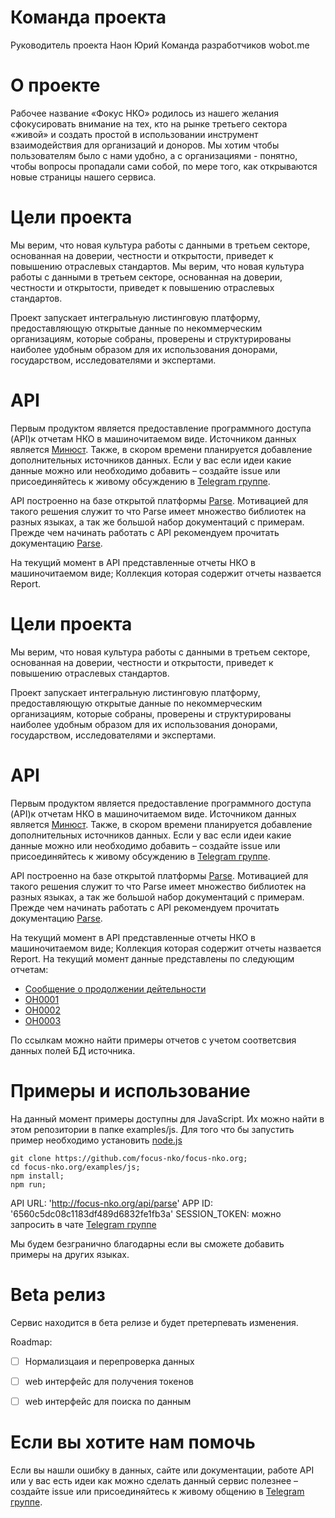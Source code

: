 
# Команда проекта
 
Руководитель проекта Наон Юрий
Команда разработчиков wobot.me 
 
# О проекте
 
Рабочее название «Фокус НКО» родилось из нашего желания сфокусировать внимание на тех, кто на рынке третьего сектора «живой» и создать простой в использовании инструмент взаимодействия для организаций и доноров. Мы хотим чтобы пользователям было с нами удобно, а с организациями - понятно, чтобы вопросы пропадали сами собой, по мере того, как открываются новые страницы нашего сервиса. 

# Цели проекта
  
Мы верим, что новая культура работы с данными в третьем секторе, основанная на доверии, 
честности и открытости, приведет к повышению отраслевых стандартов.
Мы верим, что новая культура работы с данными в третьем секторе, основанная на доверии, честности и открытости, приведет к повышению отраслевых стандартов.
  
  
Проект запускает интегральную листинговую платформу, предоставляющую открытые данные по некоммерческим организациям, которые собраны, проверены и структурированы наиболее удобным образом для их использования донорами, государством, исследователями и экспертами.
 
 
 # API
 
Первым продуктом является предоставление программного доступа (API)к отчетам НКО в машиночитаемом виде. Источником данных является [Минюст](http://unro.minjust.ru). Также, в скором времени планируется добавление дополнительных источников данных. Если у вас если идеи какие данные можно или необходимо добавить – создайте issue или присоединяйтесь к живому обсуждению в [Telegram группе](https://t.me/joinchat/AAAAAEHMtZgPt2C01ZTR_A).
 
 
 API построенно на базе открытой платформы [Parse](http://parseplatform.io). Мотивацией для такого решения служит то что 
 Parse имеет множество библиотек на разных языках, а так же большой набор документаций с примерам. 
 Прежде чем начинать работать с API рекомендуем прочитать документацию [Parse](http://parseplatform.github.io).
 
 
 На текущий момент в API представленные отчеты НКО в машиночитаемом виде;
 Коллекция которая содержит отчеты назвается Report. 

# Цели проекта

Мы верим, что новая культура работы с данными в третьем секторе, основанная на доверии, 
честности и открытости, приведет к повышению отраслевых стандартов.


Проект запускает интегральную листинговую платформу, предоставляющую открытые 
данные по некоммерческим организациям, которые собраны, проверены и структурированы 
наиболее удобным образом для их использования донорами, государством, исследователями 
и экспертами.


# API

Первым продуктом является предоставление программного доступа (API)к отчетам НКО в машиночитаемом виде.
Источником данных является [Минюст](http://unro.minjust.ru). Также, в скором времени планируется 
добавление дополнительных источников данных. Если у вас если идеи какие данные можно или необходимо добавить – создайте issue или 
присоединяйтесь к живому обсуждению в [Telegram группе](https://t.me/joinchat/AAAAAEHMtZgPt2C01ZTR_A).


API построенно на базе открытой платформы [Parse](http://parseplatform.io). Мотивацией для такого решения служит то что 
Parse имеет множество библиотек на разных языках, а так же большой набор документаций с примерам. 
Прежде чем начинать работать с API рекомендуем прочитать документацию [Parse](http://parseplatform.github.io).


На текущий момент в API представленные отчеты НКО в машиночитаемом виде;
Коллекция которая содержит отчеты назвается Report. 
На текущий момент данные представлены по следующим отчетам:


* [Сообщение о продолжении дейтельности](https://github.com/focus-nko/focus-nko.org/blob/master/examples/reports/%D0%9F%D1%80%D0%BE%D0%B4%D0%BE%D0%BB%D0%B6%D0%B5%D0%BD%D0%B8%D0%B5%20%D0%B4%D0%B5%D0%B9%D1%82%D0%B5%D0%BB%D1%8C%D0%BD%D0%BE%D1%81%D1%82%D0%B8.pdf)
* [ОН0001](https://github.com/focus-nko/focus-nko.org/blob/master/examples/reports/%D0%9E%D0%9D0001.pdf) 
* [ОН0002](https://github.com/focus-nko/focus-nko.org/blob/master/examples/reports/%D0%9E%D0%9D0002.pdf)
* [ОН0003](https://github.com/focus-nko/focus-nko.org/blob/master/examples/reports/%D0%9E%D0%9D0003.pdf)


По ссылкам можно найти примеры отчетов с учетом соответсвия данных полей БД источника.


# Примеры и использование


На данный момент примеры доступны для JavaScript. Их можно найти в этом репозитории в папке examples/js.
Для того что бы запустить пример необходимо установить [node.js](https://nodejs.org/en/)

````
git clone https://github.com/focus-nko/focus-nko.org;
cd focus-nko.org/examples/js;
npm install;
npm run;

````

API URL: 'http://focus-nko.org/api/parse'
APP ID: '6560c5dc08c1183df489d6832fe1fb3a'
SESSION_TOKEN: можно запросить в чате [Telegram группе](https://t.me/joinchat/AAAAAEHMtZgPt2C01ZTR_A)


Мы будем безгранично благодарны если вы сможете добавить примеры на других языках.

# Beta релиз 


Сервис находится в бета релизе и будет претерпевать изменения. 

Roadmap:

- [ ] Нормализцаия и перепроверка данных
- [ ] web интерфейс для получения токенов
- [ ] web интерфейс для поиска по данным


# Если вы хотите нам помочь 

Если вы нашли ошибку в данных, сайте или документации, работе API или у вас есть 
идеи как можно сделать данный сервис полезнее – создайте issue или присоединяйтесь к живому общению в [Telegram группе](https://t.me/joinchat/AAAAAEHMtZgPt2C01ZTR_A).
 

